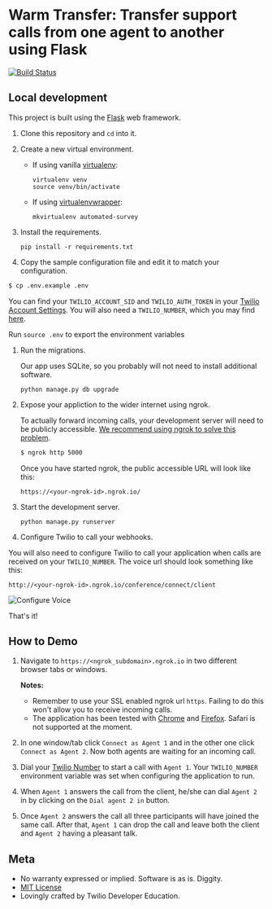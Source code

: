 # Warm Transfer: Transfer support calls from one agent to another using Flask
[![Build Status](https://travis-ci.org/TwilioDevEd/warm-transfer-flask.svg?branch=master)](https://travis-ci.org/TwilioDevEd/warm-transfer-flask)

## Local development

This project is built using the [Flask](http://flask.pocoo.org/) web framework.

1. Clone this repository and `cd` into it.

1. Create a new virtual environment.
    - If using vanilla [virtualenv](https://virtualenv.pypa.io/en/latest/):

        ```
        virtualenv venv
        source venv/bin/activate
        ```

    - If using [virtualenvwrapper](https://virtualenvwrapper.readthedocs.org/en/latest/):

        ```
        mkvirtualenv automated-survey
        ```

1. Install the requirements.

    ```
    pip install -r requirements.txt
    ```


1. Copy the sample configuration file and edit it to match your configuration.

  ```bash
  $ cp .env.example .env
  ```

 You can find your `TWILIO_ACCOUNT_SID` and `TWILIO_AUTH_TOKEN` in your
 [Twilio Account Settings](https://www.twilio.com/user/account/settings).
 You will also need a `TWILIO_NUMBER`, which you may find [here](https://www.twilio.com/user/account/phone-numbers/incoming).

 Run `source .env` to export the environment variables

1. Run the migrations.
    
    Our app uses SQLite, so you probably will not need to install additional software.

    ```
    python manage.py db upgrade
    ```

1. Expose your appliction to the wider internet using ngrok.

    To actually forward incoming calls, your development server will need to be publicly accessible.
    [We recommend using ngrok to solve this problem](https://www.twilio.com/blog/2015/09/6-awesome-reasons-to-use-ngrok-when-testing-webhooks.html).


   ```bash
   $ ngrok http 5000
   ```

    Once you have started ngrok, the public accessible URL will look like this:

    ```
    https://<your-ngrok-id>.ngrok.io/
    ```

1. Start the development server.

    ```
    python manage.py runserver
    ```

1. Configure Twilio to call your webhooks.

  You will also need to configure Twilio to call your application when calls are received on your `TWILIO_NUMBER`. The voice url should look something like this:

  ```
  http://<your-ngrok-id>.ngrok.io/conference/connect/client
  ```

  ![Configure Voice](http://howtodocs.s3.amazonaws.com/twilio-number-config-all-med.gif)


That's it!


## How to Demo

1. Navigate to `https://<ngrok_subdomain>.ngrok.io` in two different
   browser tabs or windows.

   **Notes:**
   * Remember to use your SSL enabled ngrok url `https`.
   Failing to do this won't allow you to receive incoming calls.
   * The application has been tested with [Chrome](https://www.google.com/chrome/)
   and [Firefox](https://firefox.com). Safari is not supported at the moment.

1. In one window/tab click `Connect as Agent 1` and in the other one click
   `Connect as Agent 2`. Now both agents are waiting for an incoming call.

1. Dial your [Twilio Number]() to start a call with `Agent 1`. Your `TWILIO_NUMBER`
   environment variable was set when configuring the application to run.

1. When `Agent 1` answers the call from the client, he/she can dial `Agent 2` in
   by clicking on the `Dial agent 2 in` button.

1. Once `Agent 2` answers the call all three participants will have joined the same
   call. After that, `Agent 1` can drop the call and leave both the client and `Agent 2`
   having a pleasant talk.

## Meta

* No warranty expressed or implied. Software is as is. Diggity.
* [MIT License](http://www.opensource.org/licenses/mit-license.html)
* Lovingly crafted by Twilio Developer Education.

